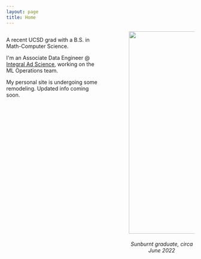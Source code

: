 ```yaml
---
layout: page
title: Home
---
```


<div style="display: inline-block;" class="footer-col">
    <span style="float: left; width: 50%; footer-col-1">
        <p>
            A recent UCSD grad with a B.S. in Math-Computer Science.
        </p>
        <p>
            I'm an Associate Data Engineer @ <a href="https://integralads.com/">Integral Ad Science</a>, working on the ML Operations team.
        </p>
        <p>My personal site is undergoing some remodeling. Updated info coming soon.</p>
    </span>
    <span style="float: right; width: 35%;" class="footer-col-2">
        <img style="object-fit: cover;" height=540 width=420 src="/assets/images/New_Headshot.jpeg">
        <h6 style="text-align: center;">Sunburnt graduate, circa June 2022</h6>
    </span>
</div>